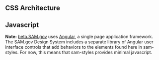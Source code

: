 ## CSS Architecture

## Javascript

**Note:** [beta.SAM.gov](https://beta.SAM.gov) uses [Angular](https://angular.io), a single page application framework. The SAM.gov Design System includes a separate library of Angular user interface controls that add behaviors to the elements found here in sam-styles. For now, this means that sam-styles provides minimal javascript.   
